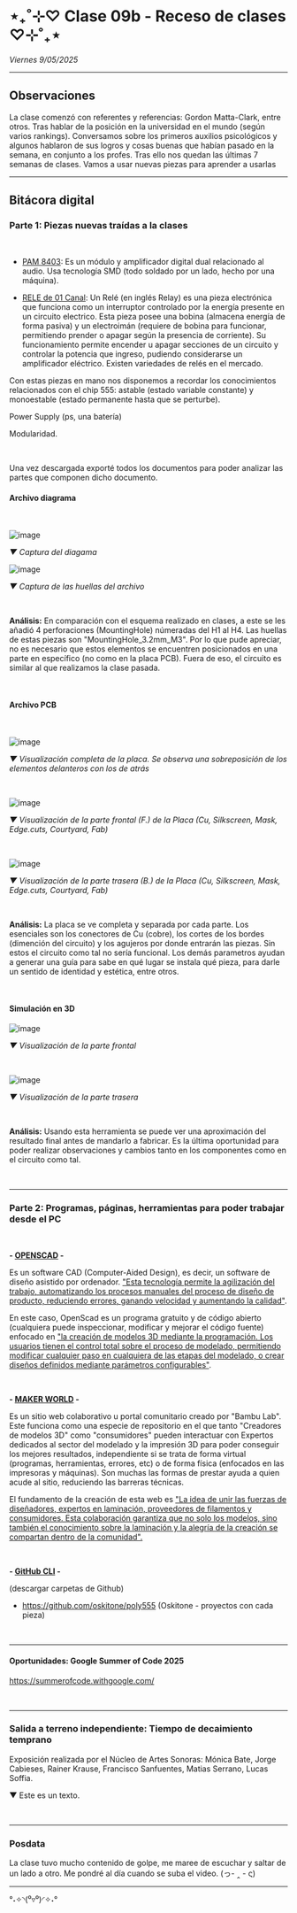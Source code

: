 # ⋆₊˚⊹♡ Clase  09b - Receso de clases ♡⊹˚₊⋆

_Viernes 9/05/2025_

***

## Observaciones

<!---Recordar para programar "md" (markdown): 
- https://github.com/adam-p/markdown-here/wiki/Markdown-Cheatsheet 
- https://www.markdownguide.org/basic-syntax/--->

La clase comenzó con referentes y referencias: Gordon Matta-Clark, entre otros.
Tras hablar de la posición en la universidad en el mundo (según varios rankings). 
Conversamos sobre los primeros auxilios psicológicos y algunos hablaron de sus logros y cosas buenas que habían pasado en la semana, en conjunto a los profes.
Tras ello nos quedan las últimas 7 semanas de clases. Vamos a usar nuevas piezas para aprender a usarlas

***

## Bitácora digital

### Parte 1: Piezas nuevas traídas a la clases

<br>

- [PAM 8403](https://afel.cl/products/amplificador-stereo-clase-d-2x3w-pam8403?srsltid=AfmBOoq8AjxWD2ZoGiEjyWEiV9xWqypejVilDozwdgQ8L9h4xyjweiaL): Es un módulo y amplificador digital dual relacionado al audio. Usa tecnología SMD (todo soldado por un lado, hecho por una máquina). 
  
- [RELE de 01 Canal](https://afel.cl/products/rele-de-01-canal): Un Relé (en inglés Relay) es una pieza electrónica que funciona como un interruptor controlado por la energía presente en un circuito electrico. Esta pieza posee una bobina (almacena energía de forma pasiva) y un electroimán (requiere de bobina para funcionar, permitiendo prender o apagar según la presencia de corriente).  Su funcionamiento permite encender u apagar secciones de un circuito y controlar la potencia que ingreso, pudiendo considerarse un amplificador eléctrico. Existen variedades de relés en el mercado.

Con estas piezas en mano nos disponemos a recordar los conocimientos relacionados con el chip 555: astable (estado variable constante) y monoestable (estado permanente hasta que se perturbe).

Power Supply (ps, una batería)

Modularidad. 

<br>

Una vez descargada exporté todos los documentos para poder analizar las partes que componen dicho documento.

#### Archivo diagrama

<br>

![image](https://github.com/user-attachments/assets/1d75f11d-24b3-47ab-bf4b-419806a514bf)

_▼ Captura del diagama_

![image](https://github.com/user-attachments/assets/89d3fa22-9fe0-4084-8983-71362949c108)

_▼ Captura de las huellas del archivo_

<br>

**Análisis:** En comparación con el esquema realizado en clases, a este se les añadió 4 perforaciones (MountingHole) númeradas del H1 al H4. Las huellas de estas piezas son "MountingHole_3.2mm_M3". Por lo que pude apreciar, no es necesario que estos elementos se encuentren posicionados en una parte en específico (no como en la placa PCB). Fuera de eso, el circuito es similar al que realizamos la clase pasada.

<br>

#### Archivo PCB

<br>

![image](https://github.com/user-attachments/assets/1eeafae9-e1a3-48ab-a9e8-1bb8bc84d94d)

_▼ Visualización completa de la placa. Se observa una sobreposición de los elementos delanteros con los de atrás_

<br>

![image](https://github.com/user-attachments/assets/d0e02dd7-7054-48a4-9e6f-41f502c87625)

_▼ Visualización de la parte frontal (F.) de la Placa (Cu, Silkscreen, Mask, Edge.cuts, Courtyard, Fab)_

<br>

![image](https://github.com/user-attachments/assets/ccf3fa42-4a23-4081-9ff4-391ff9d46601)

_▼ Visualización de la parte trasera (B.) de la Placa (Cu, Silkscreen, Mask, Edge.cuts, Courtyard, Fab)_

<br>

**Análisis:** La placa se ve completa y separada por cada parte. Los esenciales son los conectores de Cu (cobre), los cortes de los bordes (dimención del circuito) y los agujeros por donde entrarán las piezas. Sin estos el circuito como tal no sería funcional. Los demás parametros ayudan a generar una guía para sabe en qué lugar se instala qué pieza, para darle un sentido de identidad y estética, entre otros.

<br>

#### Simulación en 3D

![image](https://github.com/user-attachments/assets/da022933-a232-4cbb-bcba-57e27ec1fce3)

_▼ Visualización de la parte frontal_

<br>

![image](https://github.com/user-attachments/assets/70a61d89-3d09-44f1-a958-a4ec43d4da33)

_▼ Visualización de la parte trasera_

<br>

**Análisis:** Usando esta herramienta se puede ver una aproximación del resultado final antes de mandarlo a fabricar. Es la última oportunidad para poder realizar observaciones y cambios tanto en los componentes como en el circuito como tal.

<br>

***

### Parte 2: Programas, páginas, herramientas para poder trabajar desde el PC

<br>

**- [OPENSCAD](https://openscad.org/) -**

Es un software CAD (Computer-Aided Design), es decir, un software de diseño asistido por ordenador. ["Esta tecnología permite la agilización del trabajo, automatizando los procesos manuales del proceso de diseño de producto, reduciendo errores, ganando velocidad y aumentando la calidad"](https://9altitudes.es/aprende-y-conecta/articulos/que-es-cad-para-que-sirve-y-que-ventajas-tiene#:~:text=El%20software%20de%20dise%C3%B1o%20asistido,y%20tridimensionales%20de%20objetos%20f%C3%ADsicos). 

En este caso, OpenScad es un programa gratuito y de código abierto (cualquiera puede inspeccionar, modificar y mejorar el código fuente) enfocado en ["la creación de modelos 3D mediante la programación. Los usuarios tienen el control total sobre el proceso de modelado, permitiendo modificar cualquier paso en cualquiera de las etapas del modelado, o crear diseños definidos mediante parámetros configurables"](https://www.3dnatives.com/es/openscad-modelador-3d/#!).

<br>

**- [MAKER WORLD](https://makerworld.com/es) -**

Es un sitio web colaborativo u portal comunitario creado por "Bambu Lab". Este funciona como una especie de repositorio en el que tanto "Creadores de modelos 3D" como "consumidores" pueden interactuar con Expertos dedicados al sector del modelado y la impresión 3D para poder conseguir los mejores resultados, independiente si se trata de forma virtual (programas, herramientas, errores, etc) o de forma física (enfocados en las impresoras y máquinas). Son muchas las formas de prestar ayuda a quien acude al sitio, reduciendo las barreras técnicas.

El fundamento de la creación de esta web es ["La idea de unir las fuerzas de diseñadores, expertos en laminación, proveedores de filamentos y consumidores. Esta colaboración garantiza que no solo los modelos, sino también el conocimiento sobre la laminación y la alegría de la creación se compartan dentro de la comunidad".](https://www.impresoras3d.com/makerworld-el-portal-comunitario-de-bambu-lab/#:~:text=MakerWorld%20se%20basa%20en%20la,compartan%20dentro%20de%20la%20comunidad.)

<br>

**- [GitHub CLI](https://cli.github.com/) -**

   (descargar carpetas de Github)

- https://github.com/oskitone/poly555 (Oskitone - proyectos con cada pieza)

<br>

***

#### Oportunidades: Google Summer of Code 2025 

https://summerofcode.withgoogle.com/

<br>

***

### Salida a terreno independiente: Tiempo de decaimiento temprano

Exposición realizada por el Núcleo de Artes Sonoras: Mónica Bate, Jorge Cabieses, Rainer Krause, Francisco Sanfuentes, Matias Serrano, Lucas Soffia.



▼ Este es un texto.

<br>

***

### Posdata

La clase tuvo mucho contenido de golpe, me maree de escuchar y saltar de un lado a otro. Me pondré al día cuando se suba el video. (っ- ‸ - ς)

***

°˖✧◝(⁰▿⁰)◜✧˖°
